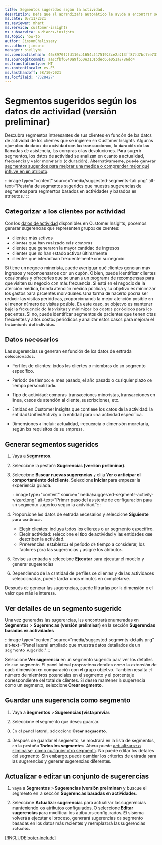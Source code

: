 ```yaml
---
title: Segmentos sugeridos según la actividad.
description: Deje que el aprendizaje automático le ayude a encontrar segmentos nuevos e interesantes según la actividad de los clientes.
ms.date: 05/11/2021
ms.reviewer: mhart
ms.service: customer-insights
ms.subservice: audience-insights
ms.topic: how-to
author: JimsonChalissery
ms.author: jimsonc
manager: shellyha
ms.openlocfilehash: 46e8970f7fd116cb1654c94751923ce2a213ff87dd7bc7ee731a62bbd0093513
ms.sourcegitcommit: aa0cfbf6240a9f560e3131bdec63e051a8786dd4
ms.translationtype: HT
ms.contentlocale: es-ES
ms.lasthandoff: 08/10/2021
ms.locfileid: "7028427"
---
```

# <a name="suggested-segments-based-on-activity-data-preview"></a>Segmentos sugeridos según los datos de actividad (versión preliminar)

Descubra segmentos interesantes de sus clientes en función de los datos de actividad de los clientes que se ingieren en Customer Insights. Algunos ejemplos de datos de actividad son las transacciones, la duración de las llamadas de asistencia, las compras o las devoluciones. Para sugerir segmentos, los datos de actividad se analizan en cuanto a actualidad, frecuencia y valor monetario (o duración). Alternativamente, puede generar [segmentos sugeridos para mejorar una medida o comprender mejor qué influye en un atributo](suggested-segments.md).

:::image type="content" source="media/suggested-segments-tab.png" alt-text="Pestaña de segmentos sugeridos que muestra sugerencias de segmentos para segmentos basados en actividades y basados en atributos.":::

## <a name="categorize-customers-by-activity"></a>Categorizar a los clientes por actividad

Con los [datos de actividad](activities.md) disponibles en Customer Insights, podemos generar sugerencias que representen grupos de clientes:

- clientes más activos 
- clientes que han realizado más compras 
- clientes que generaron la mayor cantidad de ingresos 
- clientes que no han estado activos últimamente 
- clientes que interactúan frecuentemente con su negocio  

Si tiene un negocio minorista, puede averiguar qué clientes generan más ingresos y recompensarlos con un cupón. O bien, puede identificar clientes ocasionales y ofrecerles que se unan a un programa de recompensas para que visiten su negocio con más frecuencia.
Si está en el negocio de la atención médica, brinda atención médica pública y su objetivo es minimizar los gastos para pacientes individuales. Una forma de hacerlo podría ser reducir las visitas periódicas, proporcionando la mejor atención posible en el menor número de visitas posible. En este caso, su objetivo es mantener baja la frecuencia de las visitas y minimizar los costes periódicos para los pacientes. Si no, puede identificar segmentos de pacientes que tienen citas frecuentes y altos costos periódicos y analizar estos casos para mejorar el tratamiento del individuo. 

## <a name="required-data"></a>Datos necesarios

Las sugerencias se generan en función de los datos de entrada seleccionados. 

- Perfiles de clientes: todos los clientes o miembros de un segmento específico. 

- Período de tiempo: el mes pasado, el año pasado o cualquier plazo de tiempo personalizado.

- Tipo de actividad: compras, transacciones minoristas, transacciones en línea, casos de atención al cliente, suscripciones, etc.  

- Entidad en Customer Insights que contiene los datos de la actividad: la entidad UnifiedActivity o la entidad para una actividad específica. 

- Dimensiones a incluir: actualidad, frecuencia o dimensión monetaria, según los requisitos de su empresa.

## <a name="generate-suggested-segments"></a>Generar segmentos sugeridos

1. Vaya a **Segmentos**.

1. Seleccione la pestaña **Sugerencias (versión preliminar)**.

1. Seleccione **Buscar nuevas sugerencias** y elija **Ver o anticipar el comportamiento del cliente**. Seleccione **Iniciar** para empezar la experiencia guiada.

   :::image type="content" source="media/suggested-segments-activity-wizard.png" alt-text="Primer paso del asistente de configuración para un segmento sugerido según la actividad.":::

1. Proporcione los datos de entrada necesarios y seleccione **Siguiente** para continuar.

   - Elegir clientes: incluya todos los clientes o un segmento específico.
   - Elegir actividad: seleccione el tipo de actividad y las entidades que describen la actividad.
   - Preferencias: establezca el período de tiempo a considerar, los factores para las sugerencias y asigne los atributos.

1. Revise su entrada y seleccione **Ejecutar** para ejecutar el modelo y generar sugerencias.

1. Dependiendo de la cantidad de perfiles de clientes y de las actividades seleccionadas, puede tardar unos minutos en completarse. 

Después de generar las sugerencias, puede filtrarlas por la dimensión o el valor que más le interese. 

## <a name="view-details-of-a-suggested-segment"></a>Ver detalles de un segmento sugerido

Una vez generadas las sugerencias, las encontrará enumeradas en **Segmentos** > **Sugerencias (versión preliminar)** en la sección **Sugerencias basadas en actividades**.

:::image type="content" source="media/suggested-segments-details.png" alt-text="Panel lateral ampliado que muestra datos detallados de un segmento sugerido.":::

Seleccione **Ver sugerencia** en un segmento sugerido para ver los detalles de ese segmento. El panel lateral proporciona detalles como la extensión de cada dimensión en comparación con el grupo objetivo. También resalta el número de miembros potenciales en el segmento y el porcentaje correspondiente del total de clientes. Si desea mantener la sugerencia como un segmento, seleccione **Crear segmento**.    

## <a name="save-a-suggestion-as-a-segment"></a>Guardar una sugerencia como segmento

1. Vaya a **Segmentos** > **Sugerencias (vista previa)**.

1. Seleccione el segmento que desea guardar. 

1. En el panel lateral, seleccione **Crear segmento**. 

1. Después de guardar el segmento, se mostrará en la lista de segmentos, en la pestaña **Todos los segmentos**. Ahora puede [actualizarse o eliminarse, como cualquier otro segmento](segments.md). No puede editar los detalles del segmento. Sin embargo, puede cambiar los criterios de entrada para las sugerencias y generar sugerencias diferentes.

## <a name="refresh-or-edit-a-set-of-suggestions"></a>Actualizar o editar un conjunto de sugerencias

1. vaya a **Segmentos** > **Sugerencias (versión preliminar)** y busque el segmento en la sección **Sugerencias basadas en actividades**.

1. Seleccione **Actualizar sugerencias** para actualizar las sugerencias manteniendo los atributos configurados. O seleccione **Editar sugerencias** para modificar los atributos configurados. El sistema volverá a ejecutar el proceso, generará sugerencias de segmento basadas en los datos más recientes y reemplazará las sugerencias actuales.

[!INCLUDE[footer-include](../includes/footer-banner.md)]
